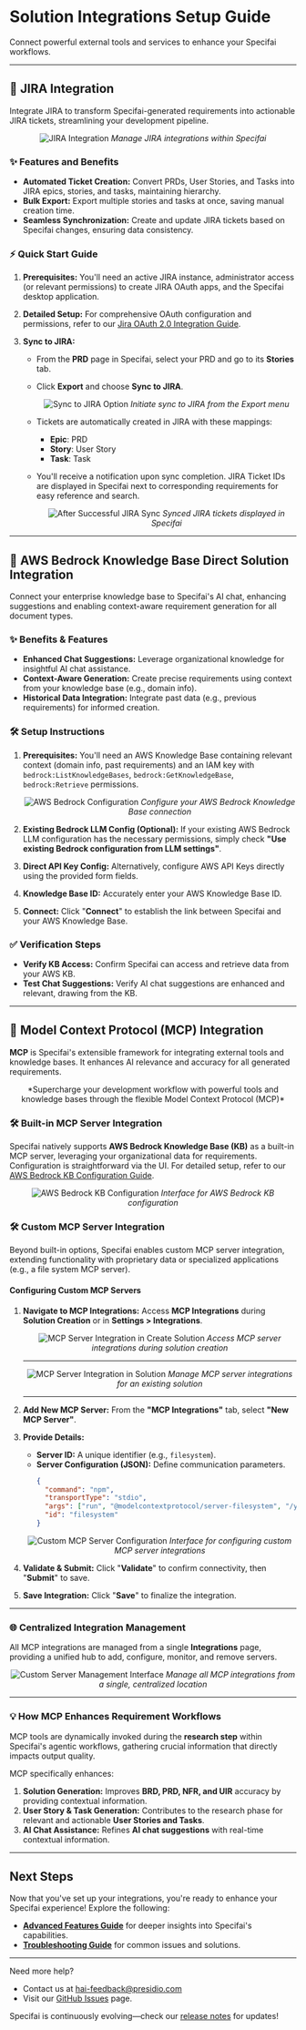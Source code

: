 # Solution Integrations Setup Guide

Connect powerful external tools and services to enhance your Specifai workflows.

---

## 🎯 JIRA Integration

Integrate JIRA to transform Specifai-generated requirements into actionable JIRA tickets, streamlining your development pipeline.

<div align="center">

![JIRA Integration](/img/specifai-jira-integration.png)
*Manage JIRA integrations within Specifai*

</div>

### ✨ Features and Benefits

* **Automated Ticket Creation:** Convert PRDs, User Stories, and Tasks into JIRA epics, stories, and tasks, maintaining hierarchy.
* **Bulk Export:** Export multiple stories and tasks at once, saving manual creation time.
* **Seamless Synchronization:** Create and update JIRA tickets based on Specifai changes, ensuring data consistency.

### ⚡ Quick Start Guide

1.  **Prerequisites:** You'll need an active JIRA instance, administrator access (or relevant permissions) to create JIRA OAuth apps, and the Specifai desktop application.

2.  **Detailed Setup:** For comprehensive OAuth configuration and permissions, refer to our [Jira OAuth 2.0 Integration Guide](JIRA-README.md).

3.  **Sync to JIRA:**
    * From the **PRD** page in Specifai, select your PRD and go to its **Stories** tab.
    * Click **Export** and choose **Sync to JIRA**.
        <div align="center">

        ![Sync to JIRA Option](/img/specifai-sync-with-jira-option.png)
        *Initiate sync to JIRA from the Export menu*

        </div>
    * Tickets are automatically created in JIRA with these mappings:
        * **Epic**: PRD
        * **Story**: User Story
        * **Task**: Task
    * You'll receive a notification upon sync completion. JIRA Ticket IDs are displayed in Specifai next to corresponding requirements for easy reference and search.
        <div align="center">

        ![After Successful JIRA Sync](/img/specifai-post-jira-sync.png)
        *Synced JIRA tickets displayed in Specifai*

        </div>

---

## 🚀 AWS Bedrock Knowledge Base Direct Solution Integration

Connect your enterprise knowledge base to Specifai's AI chat, enhancing suggestions and enabling context-aware requirement generation for all document types.

### ✨ Benefits & Features

* **Enhanced Chat Suggestions:** Leverage organizational knowledge for insightful AI chat assistance.
* **Context-Aware Generation:** Create precise requirements using context from your knowledge base (e.g., domain info).
* **Historical Data Integration:** Integrate past data (e.g., previous requirements) for informed creation.

### 🛠 Setup Instructions

1.  **Prerequisites:** You'll need an AWS Knowledge Base containing relevant context (domain info, past requirements) and an IAM key with `bedrock:ListKnowledgeBases`, `bedrock:GetKnowledgeBase`, `bedrock:Retrieve` permissions.
    <div align="center">

    ![AWS Bedrock Configuration](/img/specifai-aws-bedrock-kb-integration.png)
    *Configure your AWS Bedrock Knowledge Base connection*

    </div>

2.  **Existing Bedrock LLM Config (Optional):** If your existing AWS Bedrock LLM configuration has the necessary permissions, simply check **"Use existing Bedrock configuration from LLM settings"**.

3.  **Direct API Key Config:** Alternatively, configure AWS API Keys directly using the provided form fields.

4.  **Knowledge Base ID:** Accurately enter your AWS Knowledge Base ID.

5.  **Connect:** Click "**Connect**" to establish the link between Specifai and your AWS Knowledge Base.

### ✅ Verification Steps

* **Verify KB Access:** Confirm Specifai can access and retrieve data from your AWS KB.
* **Test Chat Suggestions:** Verify AI chat suggestions are enhanced and relevant, drawing from the KB.

---

## 🧠 Model Context Protocol (MCP) Integration

**MCP** is Specifai's extensible framework for integrating external tools and knowledge bases. It enhances AI relevance and accuracy for all generated requirements.

<div align="center">
    *Supercharge your development workflow with powerful tools and knowledge bases through the flexible Model Context Protocol (MCP)*
</div>

### 🛠 Built-in MCP Server Integration

Specifai natively supports **AWS Bedrock Knowledge Base (KB)** as a built-in MCP server, leveraging your organizational data for requirements. Configuration is straightforward via the UI. For detailed setup, refer to our [AWS Bedrock KB Configuration Guide](aws-bedrock-kb-configuration.md).

<div align="center">

![AWS Bedrock KB Configuration](/img/mcp/aws-bedrock-kb-config.png)
*Interface for AWS Bedrock KB configuration*

</div>

### 🛠 Custom MCP Server Integration

Beyond built-in options, Specifai enables custom MCP server integration, extending functionality with proprietary data or specialized applications (e.g., a file system MCP server).

#### Configuring Custom MCP Servers

1.  **Navigate to MCP Integrations:** Access **MCP Integrations** during **Solution Creation** or in **Settings > Integrations**.

    <div align="center">

    ![MCP Server Integration in Create Solution](/img/mcp/custom-server-management.png)
    *Access MCP server integrations during solution creation*

    </div>

    ---

    <div align="center">

    ![MCP Server Integration in Solution](/img/mcp/custom-server-management.png)
    *Manage MCP server integrations for an existing solution*

    </div>

    ---

2.  **Add New MCP Server:** From the **"MCP Integrations"** tab, select **"New MCP Server"**.

3.  **Provide Details:**
    * **Server ID:** A unique identifier (e.g., `filesystem`).
    * **Server Configuration (JSON):** Define communication parameters.
        ```json
        {
          "command": "npm",
          "transportType": "stdio",
          "args": ["run", "@modelcontextprotocol/server-filesystem", "/your/path/to/Mcp"],
          "id": "filesystem"
        }
        ```

    <div align="center">

    ![Custom MCP Server Configuration](/img/mcp/custom-mcp-config.png)
    *Interface for configuring custom MCP server integrations*

    </div>

4.  **Validate & Submit:** Click "**Validate**" to confirm connectivity, then "**Submit**" to save.

5.  **Save Integration:** Click "**Save**" to finalize the integration.

---

### 🌐 Centralized Integration Management

All MCP integrations are managed from a single **Integrations** page, providing a unified hub to add, configure, monitor, and remove servers.

<div align="center">

![Custom Server Management Interface](/img/mcp/custom-server-management.png)
*Manage all MCP integrations from a single, centralized location*

</div>

---

### 💡 How MCP Enhances Requirement Workflows

MCP tools are dynamically invoked during the **research step** within Specifai's agentic workflows, gathering crucial information that directly impacts output quality.

MCP specifically enhances:

1.  **Solution Generation:** Improves **BRD, PRD, NFR, and UIR** accuracy by providing contextual information.
2.  **User Story & Task Generation:** Contributes to the research phase for relevant and actionable **User Stories and Tasks**.
3.  **AI Chat Assistance:** Refines **AI chat suggestions** with real-time contextual information.

---

## Next Steps
Now that you've set up your integrations, you're ready to enhance your Specifai experience! Explore the following:
* **[Advanced Features Guide](advanced-features.md)** for deeper insights into Specifai's capabilities.
* **[Troubleshooting Guide](troubleshooting.md)** for common issues and solutions.
---

Need more help?
* Contact us at [hai-feedback@presidio.com](mailto:hai-feedback@presidio.com)
* Visit our [GitHub Issues](https://github.com/presidio-oss/specif-ai/issues) page.

Specifai is continuously evolving—check our [release notes](https://github.com/presidio-oss/specif-ai/releases) for updates!
